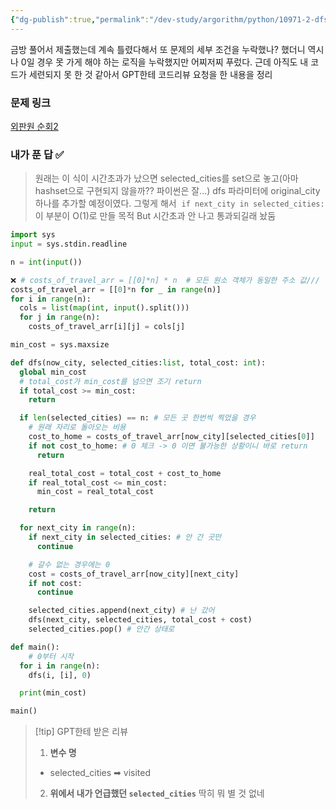 ```yaml
---
{"dg-publish":true,"permalink":"/dev-study/argorithm/python/10971-2-dfs/","noteIcon":"","created":"2025-07-16T16:36:24.729+09:00","updated":"2025-07-21T10:11:51.754+09:00"}
---
```



금방 풀어서 제출했는데 계속 틀렸다해서 또 문제의 세부 조건을 누락했나? 했더니 역시나 0일 경우 못 가게 해야 하는 로직을 누락했지만 어찌저찌 푸렀다.
근데 아직도 내 코드가 세련되지 못 한 것 같아서 GPT한테 코드리뷰 요청을 한 내용을 정리 

### 문제 링크 

[외판원 순회2](https://www.acmicpc.net/problem/10971)

### 내가 푼 답 ✅
> 원래는 이 식이 시간초과가 났으면 selected_cities를 set으로 놓고(아마 hashset으로 구현되지 않을까?? 파이썬은 잘...) dfs 파라미터에 original_city 하나를 추가할 예정이였다.
> 그렇게 해서  `if next_city in selected_cities:` 이 부분이 O(1)로 만들 목적 
> But 시간초과 안 나고 통과되길래 놨둠 
```PYTHON
import sys
input = sys.stdin.readline

n = int(input())

❌ # costs_of_travel_arr = [[0]*n] * n  # 모든 원소 객체가 동일한 주소 값///
costs_of_travel_arr = [[0]*n for _ in range(n)]
for i in range(n):
  cols = list(map(int, input().split()))
  for j in range(n):
    costs_of_travel_arr[i][j] = cols[j]

min_cost = sys.maxsize 

def dfs(now_city, selected_cities:list, total_cost: int):
  global min_cost
  # total_cost가 min_cost를 넘으면 조기 return
  if total_cost >= min_cost:
    return

  if len(selected_cities) == n: # 모든 곳 한번씩 찍었을 경우 
    # 원래 자리로 돌아오는 비용
    cost_to_home = costs_of_travel_arr[now_city][selected_cities[0]]
    if not cost_to_home: # 0 체크 -> 0 이면 불가능한 상황이니 바로 return
      return

    real_total_cost = total_cost + cost_to_home    
    if real_total_cost <= min_cost:
      min_cost = real_total_cost

    return

  for next_city in range(n):
    if next_city in selected_cities: # 안 간 곳만 
      continue

    # 갈수 없는 경우에는 0
    cost = costs_of_travel_arr[now_city][next_city]
    if not cost:
      continue

    selected_cities.append(next_city) # 난 갔어
    dfs(next_city, selected_cities, total_cost + cost)
    selected_cities.pop() # 안간 상태로

def main():
	# 0부터 시작
  for i in range(n):
    dfs(i, [i], 0)

  print(min_cost)

main()
```

>[!tip] GPT한테 받은 리뷰
>1. **변수 명** 
>	- selected_cities ➡ visited 
>2. **위에서 내가 언급했던 `selected_cities`**
>딱히 뭐 별 것 없네 